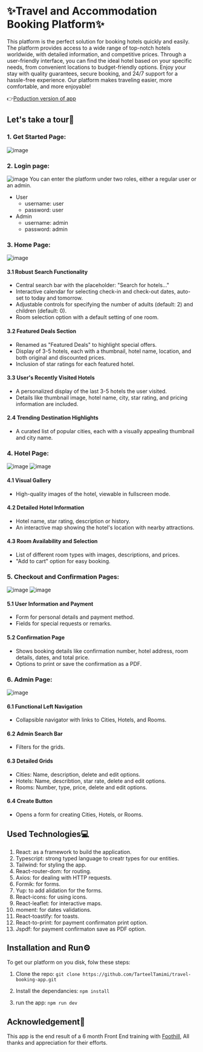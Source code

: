 # ✨Travel and Accommodation Booking Platform✨
This platform is the perfect solution for booking hotels quickly and easily. The platform provides access to a wide range of top-notch hotels worldwide, with detailed information, and competitive prices. Through a user-friendly interface, you can find the ideal hotel based on your specific needs, from convenient locations to budget-friendly options. Enjoy your stay with quality guarantees, secure booking, and 24/7 support for a hassle-free experience. Our platform makes traveling easier, more comfortable, and more enjoyable!

👉[Poduction version of app](https://travel-booking-application.netlify.app/)

## Let's take a tour🚀
### 1. Get Started Page:
![image](https://github.com/user-attachments/assets/32fcc08b-9a6d-4490-8ecb-7b28317516d0)

### 2. Login page:
![image](https://github.com/user-attachments/assets/9fea5ff3-3f4b-4551-901d-94dd13a8e052)
You can enter the platform under two roles, either a regular user or an admin.
+ User
  - username: user
  - password: user
+ Admin
  - username: admin
  - password: admin

### 3. Home Page:
![image](https://github.com/user-attachments/assets/ff01d317-e703-4473-a57b-b690c91e6fde)
#### 3.1 Robust Search Functionality

- Central search bar with the placeholder: "Search for hotels..."
- Interactive calendar for selecting check-in and check-out dates, auto-set to today and tomorrow.
- Adjustable controls for specifying the number of adults (default: 2) and children (default: 0).
- Room selection option with a default setting of one room.

#### 3.2 Featured Deals Section

- Renamed as "Featured Deals" to highlight special offers.
- Display of 3-5 hotels, each with a thumbnail, hotel name, location, and both original and discounted prices.
- Inclusion of star ratings for each featured hotel.

#### 3.3 User's Recently Visited Hotels

- A personalized display of the last 3-5 hotels the user visited.
- Details like thumbnail image, hotel name, city, star rating, and pricing information are included.

#### 2.4 Trending Destination Highlights

- A curated list of popular cities, each with a visually appealing thumbnail and city name.

### 4. Hotel Page:
![image](https://github.com/user-attachments/assets/c9146018-c464-4dfa-abce-59e845bf5bc7)
![image](https://github.com/user-attachments/assets/1c0e6804-b5c7-4455-a6e3-6ba9902779d0)


#### 4.1 Visual Gallery

- High-quality images of the hotel, viewable in fullscreen mode.

#### 4.2 Detailed Hotel Information

- Hotel name, star rating, description or history.
- An interactive map showing the hotel's location with nearby attractions.

#### 4.3 Room Availability and Selection

- List of different room types with images, descriptions, and prices.
- "Add to cart" option for easy booking.


### 5. Checkout and Confirmation Pages:
![image](https://github.com/user-attachments/assets/7181200d-f560-42ac-89f4-e256fb880819)
![image](https://github.com/user-attachments/assets/d0c379bd-d31d-4395-823b-9a4392af43c3)

#### 5.1 User Information and Payment

- Form for personal details and payment method.
- Fields for special requests or remarks.

#### 5.2 Confirmation Page

- Shows booking details like confirmation number, hotel address, room details, dates, and total price.
- Options to print or save the confirmation as a PDF.

### 6. Admin Page:
![image](https://github.com/user-attachments/assets/aaaffab9-9bd7-4cc3-8bd8-cd416a84f938)

#### 6.1 Functional Left Navigation

- Collapsible navigator with links to Cities, Hotels, and Rooms.

#### 6.2 Admin Search Bar

- Filters for the grids.

#### 6.3 Detailed Grids

- Cities: Name, description, delete and edit options.
- Hotels: Name, describtion, star rate, delete and edit options.
- Rooms: Number, type, price, delete and edit options.

#### 6.4 Create Button

- Opens a form for creating Cities, Hotels, or Rooms.

## Used Technologies💻
1. React: as a framework to build the application.
2. Typescript: strong typed language to creatr types for our entities.
3. Tailwind: for styling the app.
4. React-router-dom: for routing.
5. Axios: for dealing with HTTP requests.
6. Formik: for forms.
7. Yup: to add alidation for the forms.
8. React-icons: for using icons.
9. React-leaflet: for interactive maps.
10. moment: for dates validations.
11. React-toastify: for toasts.
12. React-to-print: for payment confirmaton print option.
13. Jspdf: for payment confirmaton save as PDF option.

## Installation and Run⚙️
To get our platform on you disk, folw these steps:
1. Clone the repo:
   `git clone https://github.com/TarteelTamimi/travel-booking-app.git`

3. Install the dependancies:
   `npm install`

5. run the app:
   `npm run dev`

## Acknowledgement🤝
This app is the end result of a 6 month Front End training with [Foothill](https://www.foothillsolutions.com/), All thanks and appreciation for their efforts.

